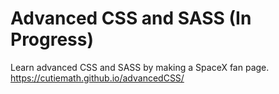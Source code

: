 # Advanced CSS and SASS (In Progress)  
Learn advanced CSS and SASS by making a SpaceX fan page.  
https://cutiemath.github.io/advancedCSS/  
